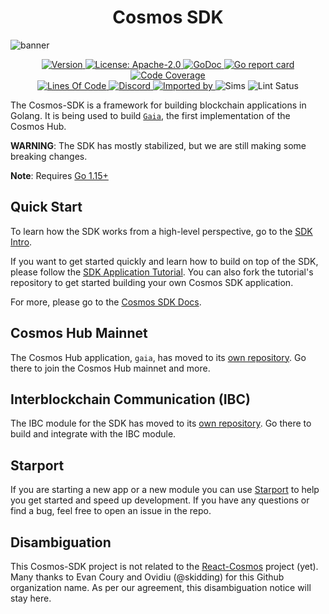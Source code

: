 <!--
parent:
  order: false
-->

<div align="center">
  <h1> Cosmos SDK </h1>
</div>

![banner](docs/cosmos-sdk-image.jpg)

<div align="center">
  <a href="https://github.com/onomyprotocol/cosmos-sdk/releases/latest">
    <img alt="Version" src="https://img.shields.io/github/tag/onomyprotocol/cosmos-sdk.svg" />
  </a>
  <a href="https://github.com/onomyprotocol/cosmos-sdk/blob/master/LICENSE">
    <img alt="License: Apache-2.0" src="https://img.shields.io/github/license/onomyprotocol/cosmos-sdk.svg" />
  </a>
  <a href="https://pkg.go.dev/github.com/onomyprotocol/cosmos-sdk?tab=doc">
    <img alt="GoDoc" src="https://godoc.org/github.com/onomyprotocol/cosmos-sdk?status.svg" />
  </a>
  <a href="https://goreportcard.com/report/github.com/onomyprotocol/cosmos-sdk">
    <img alt="Go report card" src="https://goreportcard.com/badge/github.com/onomyprotocol/cosmos-sdk" />
  </a>
  <a href="https://codecov.io/gh/onomyprotocol/cosmos-sdk">
    <img alt="Code Coverage" src="https://codecov.io/gh/onomyprotocol/cosmos-sdk/branch/master/graph/badge.svg" />
  </a>
</div>
<div align="center">
  <a href="https://github.com/onomyprotocol/cosmos-sdk">
    <img alt="Lines Of Code" src="https://tokei.rs/b1/github/onomyprotocol/cosmos-sdk" />
  </a>
  <a href="https://discord.gg/AzefAFd">
    <img alt="Discord" src="https://img.shields.io/discord/669268347736686612.svg" />
  </a>
  <a href="https://sourcegraph.com/github.com/onomyprotocol/cosmos-sdk?badge">
    <img alt="Imported by" src="https://sourcegraph.com/github.com/onomyprotocol/cosmos-sdk/-/badge.svg" />
  </a>
    <img alt="Sims" src="https://github.com/onomyprotocol/cosmos-sdk/workflows/Sims/badge.svg" />
    <img alt="Lint Satus" src="https://github.com/onomyprotocol/cosmos-sdk/workflows/Lint/badge.svg" />
</div>




The Cosmos-SDK is a framework for building blockchain applications in Golang.
It is being used to build [`Gaia`](https://github.com/cosmos/gaia), the first implementation of the Cosmos Hub.

**WARNING**: The SDK has mostly stabilized, but we are still making some
breaking changes.

**Note**: Requires [Go 1.15+](https://golang.org/dl/)

## Quick Start

To learn how the SDK works from a high-level perspective, go to the [SDK Intro](./docs/intro/overview.md).

If you want to get started quickly and learn how to build on top of the SDK, please follow the [SDK Application Tutorial](https://tutorials.cosmos.network/nameservice/tutorial/00-intro.html). You can also fork the tutorial's repository to get started building your own Cosmos SDK application.

For more, please go to the [Cosmos SDK Docs](./docs/).

## Cosmos Hub Mainnet

The Cosmos Hub application, `gaia`, has moved to its [own repository](https://github.com/cosmos/gaia). Go there to join the Cosmos Hub mainnet and more.

## Interblockchain Communication (IBC)

The IBC module for the SDK has moved to its [own repository](https://github.com/cosmos/ibc-go). Go there to build and integrate with the IBC module. 

## Starport

If you are starting a new app or a new module you can use [Starport](https://github.com/tendermint/starport) to help you get started and speed up development. If you have any questions or find a bug, feel free to open an issue in the repo.

## Disambiguation

This Cosmos-SDK project is not related to the [React-Cosmos](https://github.com/react-cosmos/react-cosmos) project (yet). Many thanks to Evan Coury and Ovidiu (@skidding) for this Github organization name. As per our agreement, this disambiguation notice will stay here.
